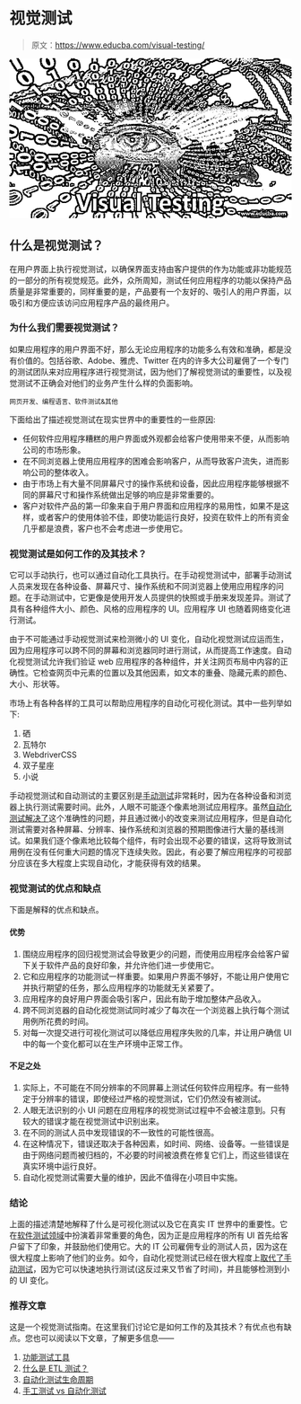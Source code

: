 # 视觉测试

> 原文：<https://www.educba.com/visual-testing/>

![visual-testing](img/cd8277bdfa63d2b25f7957581c1b7a8a.png)



## 什么是视觉测试？

在用户界面上执行视觉测试，以确保界面支持由客户提供的作为功能或非功能规范的一部分的所有视觉规范。此外，众所周知，测试任何应用程序的功能以保持产品质量是非常重要的，同样重要的是，产品要有一个友好的、吸引人的用户界面，以吸引和方便应该访问应用程序产品的最终用户。

### 为什么我们需要视觉测试？

如果应用程序的用户界面不好，那么无论应用程序的功能多么有效和准确，都是没有价值的。包括谷歌、Adobe、雅虎、Twitter 在内的许多大公司雇佣了一个专门的测试团队来对应用程序进行视觉测试，因为他们了解视觉测试的重要性，以及视觉测试不正确会对他们的业务产生什么样的负面影响。

<small>网页开发、编程语言、软件测试&其他</small>

下面给出了描述视觉测试在现实世界中的重要性的一些原因:

*   任何软件应用程序糟糕的用户界面或外观都会给客户使用带来不便，从而影响公司的市场形象。
*   在不同浏览器上使用应用程序的困难会影响客户，从而导致客户流失，进而影响公司的整体收入。
*   由于市场上有大量不同屏幕尺寸的操作系统和设备，因此应用程序能够根据不同的屏幕尺寸和操作系统做出足够的响应是非常重要的。
*   客户对软件产品的第一印象来自于用户界面和应用程序的易用性，如果不是这样，或者客户的使用体验不佳，即使功能运行良好，投资在软件上的所有资金几乎都是浪费，客户也不会考虑进一步使用它。

### 视觉测试是如何工作的及其技术？

它可以手动执行，也可以通过自动化工具执行。在手动视觉测试中，部署手动测试人员来发现在各种设备、屏幕尺寸、操作系统和不同浏览器上使用应用程序的问题。在手动测试中，它更像是使用开发人员提供的快照或手册来发现差异。测试了具有各种组件大小、颜色、风格的应用程序的 UI。应用程序 UI 也随着网络变化进行测试。

由于不可能通过手动视觉测试来检测微小的 UI 变化，自动化视觉测试应运而生，因为应用程序可以跨不同的屏幕和浏览器同时进行测试，从而提高工作速度。自动化视觉测试允许我们验证 web 应用程序的各种组件，并关注网页布局中内容的正确性。它检查网页中元素的位置以及其他因素，如文本的重叠、隐藏元素的颜色、大小、形状等。

市场上有各种各样的工具可以帮助应用程序的自动化可视化测试。其中一些列举如下:

1.  硒
2.  瓦特尔
3.  WebdriverCSS
4.  双子星座
5.  小说

手动视觉测试和自动测试的主要区别是[手动测试](https://www.educba.com/manual-testing/)非常耗时，因为在各种设备和浏览器上执行测试需要时间。此外，人眼不可能逐个像素地测试应用程序。虽然[自动化测试解决了](https://www.educba.com/automation-testing/)这个准确性的问题，并且通过微小的改变来测试应用程序，但是自动化测试需要对各种屏幕、分辨率、操作系统和浏览器的预期图像进行大量的基线测试。如果我们逐个像素地比较每个组件，有时会出现不必要的错误，这将导致测试用例在没有任何重大问题的情况下连续失败。因此，有必要了解应用程序的可视部分应该在多大程度上实现自动化，才能获得有效的结果。

### 视觉测试的优点和缺点

下面是解释的优点和缺点。

#### 优势

1.  围绕应用程序的回归视觉测试会导致更少的问题，而使用应用程序会给客户留下关于软件产品的良好印象，并允许他们进一步使用它。
2.  它和应用程序的功能测试一样重要。如果用户界面不够好，不能让用户使用它并执行期望的任务，那么应用程序的功能就无关紧要了。
3.  应用程序的良好用户界面会吸引客户，因此有助于增加整体产品收入。
4.  跨不同浏览器的自动化视觉测试同时减少了每次在一个浏览器上执行每个测试用例所花费的时间。
5.  对每一次提交进行可视化测试可以降低应用程序失败的几率，并让用户确信 UI 中的每一个变化都可以在生产环境中正常工作。

#### 不足之处

1.  实际上，不可能在不同分辨率的不同屏幕上测试任何软件应用程序。有一些特定于分辨率的错误，即使经过严格的视觉测试，它们仍然没有被测试。
2.  人眼无法识别的小 UI 问题在应用程序的视觉测试过程中不会被注意到。只有较大的错误才能在视觉测试中识别出来。
3.  在不同的测试人员中发现错误的不一致性的可能性很高。
4.  在这种情况下，错误还取决于各种因素，如时间、网络、设备等。一些错误是由于网络问题而被归档的，不必要的时间被浪费在修复它们上，而这些错误在真实环境中运行良好。
5.  自动化视觉测试需要大量的维护，因此不值得在小项目中实施。

### 结论

上面的描述清楚地解释了什么是可视化测试以及它在真实 IT 世界中的重要性。它在[软件测试领域](https://www.educba.com/what-is-software-testing/)中扮演着非常重要的角色，因为正是应用程序的所有 UI 首先给客户留下了印象，并鼓励他们使用它。大的 IT 公司雇佣专业的测试人员，因为这在很大程度上影响了他们的业务。如今，自动化视觉测试已经在很大程度上[取代了手动测试](https://www.educba.com/manual-testing/)，因为它可以快速地执行测试(这反过来又节省了时间)，并且能够检测到小的 UI 变化。

### 推荐文章

这是一个视觉测试指南。在这里我们讨论它是如何工作的及其技术？有优点也有缺点。您也可以阅读以下文章，了解更多信息——

1.  [功能测试工具](https://www.educba.com/functional-testing-tools/)
2.  [什么是 ETL 测试？](https://www.educba.com/what-is-etl-testing/)
3.  [自动化测试生命周期](https://www.educba.com/automation-testing-life-cycle/)
4.  [手工测试 vs 自动化测试](https://www.educba.com/manual-testing-vs-automation-testing/)





